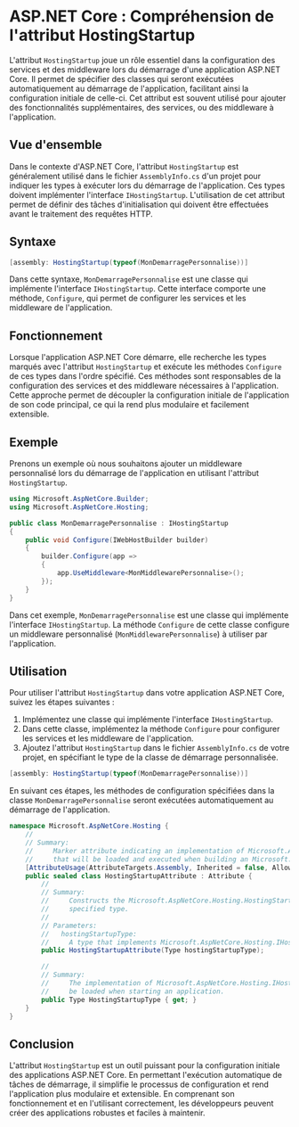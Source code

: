 # ASP.NET Core : Compréhension de l'attribut HostingStartup

L'attribut `HostingStartup` joue un rôle essentiel dans la configuration des services et des middleware lors du démarrage d'une application ASP.NET Core. Il permet de spécifier des classes qui seront exécutées automatiquement au démarrage de l'application, facilitant ainsi la configuration initiale de celle-ci. Cet attribut est souvent utilisé pour ajouter des fonctionnalités supplémentaires, des services, ou des middleware à l'application.

## Vue d'ensemble

Dans le contexte d'ASP.NET Core, l'attribut `HostingStartup` est généralement utilisé dans le fichier `AssemblyInfo.cs` d'un projet pour indiquer les types à exécuter lors du démarrage de l'application. Ces types doivent implémenter l'interface `IHostingStartup`. L'utilisation de cet attribut permet de définir des tâches d'initialisation qui doivent être effectuées avant le traitement des requêtes HTTP.

## Syntaxe

```csharp
[assembly: HostingStartup(typeof(MonDemarragePersonnalise))]
```

Dans cette syntaxe, `MonDemarragePersonnalise` est une classe qui implémente l'interface `IHostingStartup`. Cette interface comporte une méthode, `Configure`, qui permet de configurer les services et les middleware de l'application.

## Fonctionnement

Lorsque l'application ASP.NET Core démarre, elle recherche les types marqués avec l'attribut `HostingStartup` et exécute les méthodes `Configure` de ces types dans l'ordre spécifié. Ces méthodes sont responsables de la configuration des services et des middleware nécessaires à l'application. Cette approche permet de découpler la configuration initiale de l'application de son code principal, ce qui la rend plus modulaire et facilement extensible.

## Exemple

Prenons un exemple où nous souhaitons ajouter un middleware personnalisé lors du démarrage de l'application en utilisant l'attribut `HostingStartup`.

```csharp
using Microsoft.AspNetCore.Builder;
using Microsoft.AspNetCore.Hosting;

public class MonDemarragePersonnalise : IHostingStartup
{
    public void Configure(IWebHostBuilder builder)
    {
        builder.Configure(app =>
        {
            app.UseMiddleware<MonMiddlewarePersonnalise>();
        });
    }
}
```

Dans cet exemple, `MonDemarragePersonnalise` est une classe qui implémente l'interface `IHostingStartup`. La méthode `Configure` de cette classe configure un middleware personnalisé (`MonMiddlewarePersonnalise`) à utiliser par l'application.

## Utilisation

Pour utiliser l'attribut `HostingStartup` dans votre application ASP.NET Core, suivez les étapes suivantes :

1. Implémentez une classe qui implémente l'interface `IHostingStartup`.
2. Dans cette classe, implémentez la méthode `Configure` pour configurer les services et les middleware de l'application.
3. Ajoutez l'attribut `HostingStartup` dans le fichier `AssemblyInfo.cs` de votre projet, en spécifiant le type de la classe de démarrage personnalisée.

```csharp
[assembly: HostingStartup(typeof(MonDemarragePersonnalise))]
```

En suivant ces étapes, les méthodes de configuration spécifiées dans la classe `MonDemarragePersonnalise` seront exécutées automatiquement au démarrage de l'application.

```csharp
namespace Microsoft.AspNetCore.Hosting {
    //
    // Summary:
    //     Marker attribute indicating an implementation of Microsoft.AspNetCore.Hosting.IHostingStartup
    //     that will be loaded and executed when building an Microsoft.AspNetCore.Hosting.IWebHost.
    [AttributeUsage(AttributeTargets.Assembly, Inherited = false, AllowMultiple = true)]
    public sealed class HostingStartupAttribute : Attribute {
        //
        // Summary:
        //     Constructs the Microsoft.AspNetCore.Hosting.HostingStartupAttribute with the
        //     specified type.
        //
        // Parameters:
        //   hostingStartupType:
        //     A type that implements Microsoft.AspNetCore.Hosting.IHostingStartup.
        public HostingStartupAttribute(Type hostingStartupType);

        //
        // Summary:
        //     The implementation of Microsoft.AspNetCore.Hosting.IHostingStartup that should
        //     be loaded when starting an application.
        public Type HostingStartupType { get; }
    }
}
```

## Conclusion

L'attribut `HostingStartup` est un outil puissant pour la configuration initiale des applications ASP.NET Core. En permettant l'exécution automatique de tâches de démarrage, il simplifie le processus de configuration et rend l'application plus modulaire et extensible. En comprenant son fonctionnement et en l'utilisant correctement, les développeurs peuvent créer des applications robustes et faciles à maintenir.